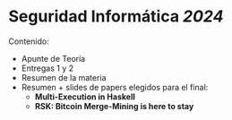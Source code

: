 # Seguridad Informática _2024_
Contenido:
- Apunte de Teoría
- Entregas 1 y 2
- Resumen de la materia
- Resumen + slides de papers elegidos para el final:
	- __Multi-Execution in Haskell__
	- __RSK: Bitcoin Merge-Mining is here to stay__
